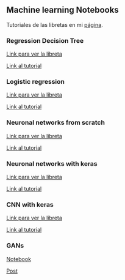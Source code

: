 ## Machine learning Notebooks

Tutoriales de las libretas en mi [página](https://vincentblog.xyz/).

### Regression Decision Tree
[Link para ver la libreta](https://nbviewer.jupyter.org/github/vincent1bt/Machine-learning-tutorials-notebooks/blob/master/decisionTrees/decisionTreeTutorial1.ipynb)

[Link al tutorial]()

### Logistic regression

[Link para ver la libreta](https://nbviewer.jupyter.org/github/vincent1bt/Machine-learning-tutorials-notebooks/blob/master/logisticRegression/logisticRegression1.ipynb)

[Link al tutorial](https://vincentblog.xyz/posts/logistic-regression-desde-cero-con-python)

### Neuronal networks from scratch

[Link para ver la libreta](https://nbviewer.jupyter.org/github/vincent1bt/Machine-learning-tutorials-notebooks/blob/master/neuronalNetworks/Redes_Neuronales_1.ipynb)

[Link al tutorial](https://vincentblog.xyz/posts/redes-neuronales-desde-cero-con-python)

### Neuronal networks with keras

[Link para ver la libreta](https://nbviewer.jupyter.org/github/vincent1bt/Machine-learning-tutorials-notebooks/blob/master/neuronalNetworks/NeuronalNetworksWithKeras.ipynb)

[Link al tutorial](https://vincentblog.xyz/posts/como-crear-una-red-neuronal-con-keras)

### CNN with keras

[Link para ver la libreta](https://nbviewer.jupyter.org/github/vincent1bt/Machine-learning-tutorials-notebooks/blob/master/neuronalNetworks/CNNTesla.ipynb)

[Link al tutorial](https://vincentblog.xyz/posts/como-crear-una-red-neuronal-convolucional-con-keras)

### GANs

[Notebook](https://nbviewer.jupyter.org/github/vincent1bt/Machine-learning-tutorials-notebooks/blob/master/Gans/Gans.ipynb)

[Post](https://vincentblog.xyz/posts/generative-adversarial-networks)
